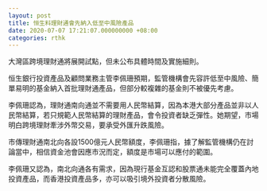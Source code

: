 ```yaml
---
layout: post
title: 恒生料理財通會先納入低至中風險產品
date: 2020-07-07 17:21:07.000000000 +08:00
categories: rthk
---
```


大灣區跨境理財通將展開試點，但未公布具體時間及實施細則。

恒生銀行投資產品及顧問業務主管李佩珊預期，監管機構會先容許低至中風險、簡單易明的基金納入首批理財通產品，但部分較複雜的基金則不被優先考慮。

李佩珊認為，理財通南向通並不需要用人民幣結算，因為本港大部分產品並非以人民幣結算，若只規範人民幣結算的理財產品，會令投資者缺乏彈性。她期望，市場明白跨境理財牽涉外幣交易，要承受外匯升跌風險。

市傳理財通南北向各設1500億元人民幣額度，李佩珊指，據了解監管機構仍在討論當中，相信資金池會因應市況而定，額度是市場可以應付的範圍。

李佩珊又認為，南北向通各有需求，因為現行基金互認和股票通未能完全覆蓋內地投資產品，而香港投資產品多，亦可以吸引境外投資者分散風險。
